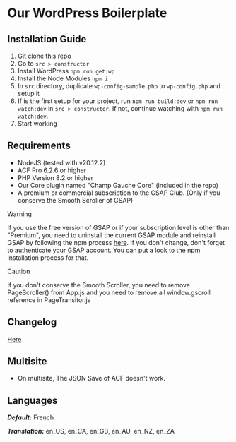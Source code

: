 # Our WordPress Boilerplate

## Installation Guide

1. Git clone this repo
2. Go to `src > constructor`
3. Install WordPress `npm run get:wp`
4. Install the Node Modules `npm i`
5. In `src` directory, duplicate `wp-config-sample.php` to `wp-config.php` and setup it
6. If is the first setup for your project, run `npm run build:dev` or `npm run watch:dev` in `src > constructor`. If not, continue watching with `npm run watch:dev`.
7. Start working


## Requirements

- NodeJS (tested with v20.12.2)
- ACF Pro 6.2.6 or higher
- PHP Version 8.2 or higher
- Our Core plugin named "Champ Gauche Core" (included in the repo)
- A premium or commercial subscription to the GSAP Club. (Only if you conserve the Smooth Scroller of GSAP)

> [!WARNING]  
> If you use the free version of GSAP or if your subscription level is other than "Premium", you need to uninstall the current GSAP module and reinstall GSAP by following the npm process [here](https://gsap.com/docs/v3/Installation/). If you don't change, don't forget to authenticate your GSAP account. You can put a look to the npm installation process for that.

> [!CAUTION]
> If you don't conserve the Smooth Scroller, you need to remove PageScroller() from App.js and you need to remove all window.gscroll reference in PageTransitor.js


## Changelog

[Here](https://github.com/studiochampgauche/wordpress-boilerplate/blob/master/CHANGELOG.md)


## Multisite

- On multisite, The JSON Save of ACF doesn't work.


## Languages

***Default:*** French

***Translation:*** en_US, en_CA, en_GB, en_AU, en_NZ, en_ZA